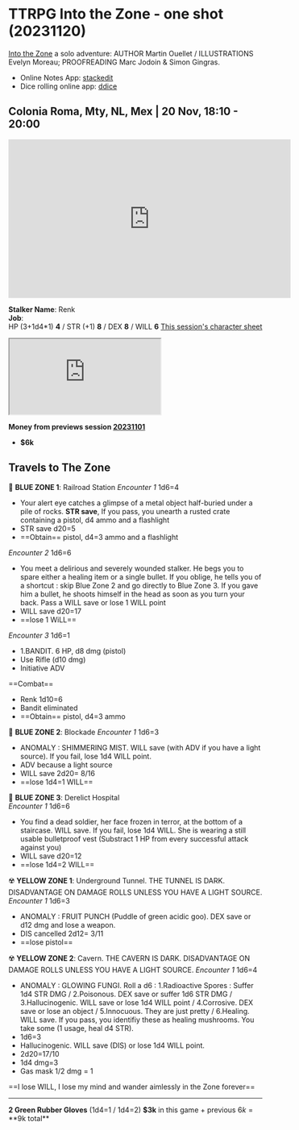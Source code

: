 # TTRPG Into the Zone - one shot (20231120)
[Into the Zone](https://martin-ouellet-headcheese.itch.io/into-the-zone) a solo adventure: AUTHOR Martin Ouellet / ILLUSTRATIONS Evelyn Moreau; PROOFREADING Marc Jodoin & Simon Gingras.
* Online Notes App: [stackedit](https://stackedit.io/app#)
* Dice rolling online app: [ddice](https://dddice.com/room/KSw-tzW)
## Colonia Roma, Mty, NL, Mex | 20 Nov, 18:10  - 20:00
 
<iframe width="560" height="315" src="https://www.youtube.com/embed/ifwxq2IpchU?si=DhZ0aYkj5WAAORaM" title="YouTube video player" frameborder="0" allow="accelerometer; autoplay; clipboard-write; encrypted-media; gyroscope; picture-in-picture; web-share" allowfullscreen></iframe>

**Stalker Name**: Renk  
**Job**:  
HP (3+1d4*1) **4** / STR (+1) **8** / DEX **8**  / WILL **6**
[This session's character sheet](https://docs.google.com/spreadsheets/d/e/2PACX-1vQ3J5P3cosOImtqlUpzKPLUK7CPzda2_cGThV_UEnST7wsIDZcJqaj2uEjwQRqo9zFlqDaXiFKrzG6Z/pubhtml?gid=1193251142&single=true)

<iframe src="https://docs.google.com/spreadsheets/d/e/2PACX-1vQ3J5P3cosOImtqlUpzKPLUK7CPzda2_cGThV_UEnST7wsIDZcJqaj2uEjwQRqo9zFlqDaXiFKrzG6Z/pubhtml?gid=1193251142&amp;single=true&amp;widget=true&amp;headers=false"></iframe>

**Money from previews session [20231101]()**
* **$6k**
## Travels to The Zone

💠  **BLUE ZONE 1**: Railroad Station
_Encounter 1_
1d6=4
* Your alert eye catches a glimpse of a metal object half-buried under a pile of rocks. **STR save**, If you pass, you unearth a rusted crate containing a pistol, d4 ammo and a flashlight
* STR save d20=5
* ==Obtain== pistol, d4=3 ammo and a flashlight

_Encounter 2_
1d6=6
* You meet a delirious and severely wounded stalker. He begs you to spare either a healing item or a single bullet. If you oblige, he tells you of a shortcut : skip Blue Zone 2 and go directly to Blue Zone 3. If you gave him a bullet, he shoots himself in the head as soon as you turn your back. Pass a WILL save or lose 1 WILL point
* WILL save d20=17
* ==lose 1 WiLL==

_Encounter 3_
1d6=1
* 1.BANDIT. 6 HP, d8 dmg (pistol)
* Use Rifle (d10 dmg) 
* Initiative ADV

==Combat==
* Renk 1d10=6  
* Bandit eliminated
* ==Obtain== pistol, d4=3 ammo

💠  **BLUE ZONE 2**: Blockade
_Encounter 1_
1d6=3
* ANOMALY : SHIMMERING MIST. WILL save (with ADV if you have a light source). If you fail, lose 1d4 WILL point.
* ADV because a light source
* WILL save 2d20= 8/16
* ==lose 1d4=1 WILL==

💠 **BLUE ZONE 3**: Derelict Hospital  
_Encounter 1_
1d6=6
* You find a dead soldier, her face frozen in terror, at the bottom of a staircase. WILL save. If you fail, lose 1d4 WILL. She is wearing a still usable bulletproof vest (Substract 1 HP from every successful attack against you)
* WILL save d20=12
* ==lose 1d4=2 WILL==

☢️ **YELLOW ZONE 1**: Underground Tunnel. THE TUNNEL IS DARK. DISADVANTAGE ON DAMAGE ROLLS UNLESS YOU HAVE A LIGHT SOURCE.
_Encounter 1_
1d6=3
* ANOMALY : FRUIT PUNCH (Puddle of green acidic goo). DEX save or d12 dmg and lose a weapon.
* DIS cancelled 2d12= 3/11
* ==lose pistol==

☢️ **YELLOW ZONE 2**: Cavern. THE CAVERN IS DARK. DISADVANTAGE ON DAMAGE ROLLS UNLESS YOU HAVE A LIGHT SOURCE. 
_Encounter 1_
1d6=4
* ANOMALY : GLOWING FUNGI. Roll a d6 : 1.Radioactive Spores : Suffer 1d4 STR DMG / 2.Poisonous. DEX save or suffer 1d6 STR DMG / 3.Hallucinogenic. WILL save or lose 1d4 WILL point / 4.Corrosive. DEX save or lose an object / 5.Innocuous. They are just pretty / 6.Healing. WILL save. If you pass, you identifiy these as healing mushrooms. You take some (1 usage, heal d4 STR).
* 1d6=3
* Hallucinogenic. WILL save (DIS) or lose 1d4 WILL point.
* 2d20=17/10
* 1d4 dmg=3
* Gas mask 1/2 dmg = 1

==I lose WILL, I lose my mind and wander aimlessly in the Zone forever==

---
**2 Green Rubber Gloves** (1d4=1 / 1d4=2)
**$3k** in this game + previous $6k = **$9k total**
<!--stackedit_data:
eyJoaXN0b3J5IjpbNDg1NjgyMDgyLDExMjY0NzUwXX0=
-->